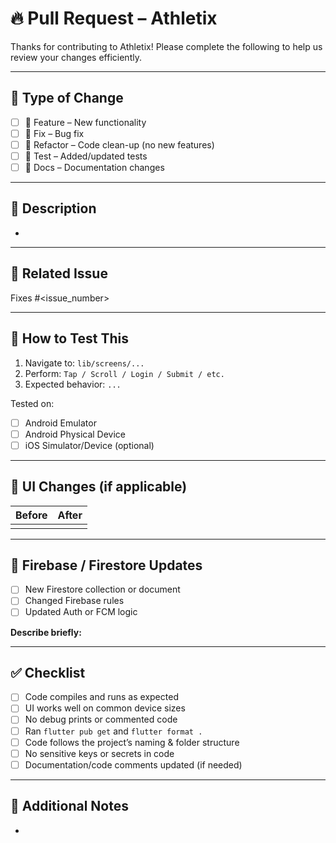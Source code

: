 # 🔥 Pull Request – Athletix

Thanks for contributing to Athletix! Please complete the following to help us review your changes efficiently.

---

## 🔖 Type of Change

<!-- Select one or more -->
- [ ] 🚀 Feature – New functionality
- [ ] 🐛 Fix – Bug fix
- [ ] 🧹 Refactor – Code clean-up (no new features)
- [ ] 🧪 Test – Added/updated tests
- [ ] 📝 Docs – Documentation changes

---

## 📄 Description

<!-- Clearly describe what this PR does and why -->
- 

---

## 🎯 Related Issue

Fixes #<issue_number>

---

## 🧪 How to Test This

<!-- Include clear testing steps so reviewers can replicate -->
1. Navigate to: `lib/screens/...`
2. Perform: `Tap / Scroll / Login / Submit / etc.`
3. Expected behavior: `...`

Tested on:
- [ ] Android Emulator
- [ ] Android Physical Device
- [ ] iOS Simulator/Device (optional)

---

## 📸 UI Changes (if applicable)

<!-- Add relevant screenshots or a short screen recording -->
| Before | After |
|--------|-------|
|        |       |

---

## 🔐 Firebase / Firestore Updates

<!-- If this PR touches Firebase or Firestore config/structure -->
- [ ] New Firestore collection or document
- [ ] Changed Firebase rules
- [ ] Updated Auth or FCM logic

**Describe briefly:**

---

## ✅ Checklist

- [ ] Code compiles and runs as expected
- [ ] UI works well on common device sizes
- [ ] No debug prints or commented code
- [ ] Ran `flutter pub get` and `flutter format .`
- [ ] Code follows the project’s naming & folder structure
- [ ] No sensitive keys or secrets in code
- [ ] Documentation/code comments updated (if needed)

---

## 🙋 Additional Notes

<!-- Add anything else reviewers should know -->
-
